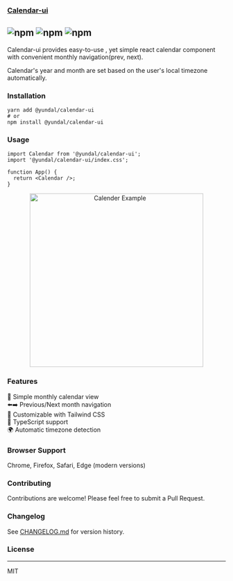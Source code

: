 ### [Calendar-ui](https://www.npmjs.com/package/@yundal/calendar-ui)

![npm](https://img.shields.io/npm/v/@yundal/calendar-ui)
![npm](https://img.shields.io/npm/dm/@yundal/calendar-ui)
![npm](https://img.shields.io/npm/dt/@yundal/calendar-ui)
---
Calendar-ui provides easy-to-use , yet simple react calendar component with convenient monthly navigation(prev, next).

Calendar's year and month are set based on the user's local timezone automatically.


### Installation
```
yarn add @yundal/calendar-ui
# or
npm install @yundal/calendar-ui
```

### Usage
```
import Calendar from '@yundal/calendar-ui';
import '@yundal/calendar-ui/index.css';

function App() {
  return <Calendar />;
}
```
<p align="center">
  <img src="https://github.com/user-attachments/assets/528824d1-24d6-47bc-b02d-c2d640bd26ab" alt="Calender Example" style="width: 400px"/>
</p>


### Features
📅 Simple monthly calendar view  
⬅️➡️ Previous/Next month navigation  
🎨 Customizable with Tailwind CSS  
🔧 TypeScript support  
🌍 Automatic timezone detection  

### Browser Support
Chrome, Firefox, Safari, Edge (modern versions)

### Contributing
Contributions are welcome! Please feel free to submit a Pull Request.

### Changelog
See [CHANGELOG.md](CHANGELOG.md) for version history.

### License
---
MIT
